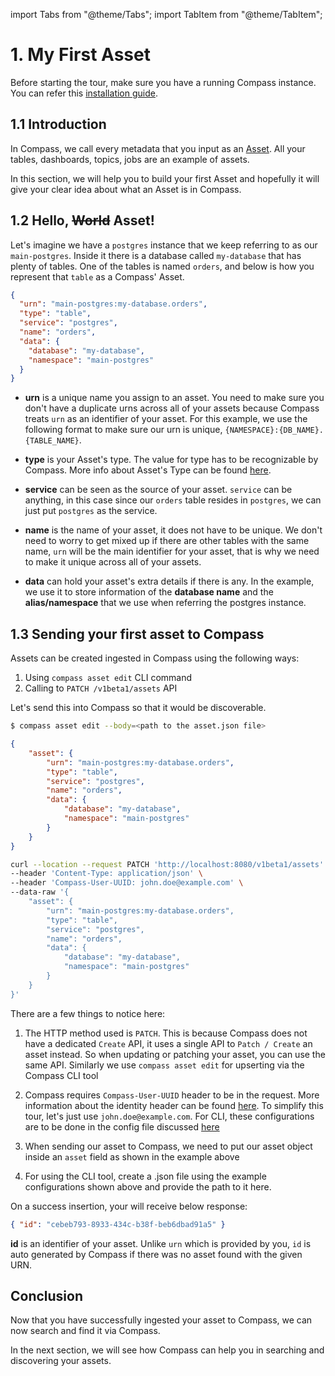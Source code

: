 import Tabs from "@theme/Tabs";
import TabItem from "@theme/TabItem";

# 1. My First Asset

Before starting the tour, make sure you have a running Compass instance. You can refer this [installation guide](../installation).

## 1.1 Introduction

In Compass, we call every metadata that you input as an [Asset](../concepts/asset). All your tables, dashboards, topics, jobs are an example of assets.

In this section, we will help you to build your first Asset and hopefully it will give your clear idea about what an Asset is in Compass.

## 1.2 Hello, ~~World~~ Asset!

Let's imagine we have a `postgres` instance that we keep referring to as our `main-postgres`. Inside it there is a database called `my-database` that has plenty of tables. One of the tables is named `orders`, and below is how you represent that `table` as a Compass' Asset.

```json
{
  "urn": "main-postgres:my-database.orders",
  "type": "table",
  "service": "postgres",
  "name": "orders",
  "data": {
    "database": "my-database",
    "namespace": "main-postgres"
  }
}
```

- **urn** is a unique name you assign to an asset. You need to make sure you don't have a duplicate urns across all of your assets because Compass treats `urn` as an identifier of your asset. For this example, we use the following format to make sure our urn is unique, `{NAMESPACE}:{DB_NAME}.{TABLE_NAME}`.

- **type** is your Asset's type. The value for type has to be recognizable by Compass. More info about Asset's Type can be found [here](../concepts/type).

- **service** can be seen as the source of your asset. `service` can be anything, in this case since our `orders` table resides in `postgres`, we can just put `postgres` as the service.

- **name** is the name of your asset, it does not have to be unique. We don't need to worry to get mixed up if there are other tables with the same name, `urn` will be the main identifier for your asset, that is why we need to make it unique across all of your assets.

- **data** can hold your asset's extra details if there is any. In the example, we use it to store information of the **database name** and the **alias/namespace** that we use when referring the postgres instance.

## 1.3 Sending your first asset to Compass
Assets can be created ingested in Compass using the following ways:

1. Using `compass asset edit` CLI command 
2. Calling to `PATCH /v1beta1/assets` API

Let's send this into Compass so that it would be discoverable.

<Tabs groupId="api">
  <TabItem value="cli" label="CLI" default>

```bash
$ compass asset edit --body=<path to the asset.json file>
```

```json
{
    "asset": {
        "urn": "main-postgres:my-database.orders",
        "type": "table",
        "service": "postgres",
        "name": "orders",
        "data": {
            "database": "my-database",
            "namespace": "main-postgres"
        }
    }
}
```
  </TabItem>
  <TabItem value="http" label="HTTP">

```bash
curl --location --request PATCH 'http://localhost:8080/v1beta1/assets' \
--header 'Content-Type: application/json' \
--header 'Compass-User-UUID: john.doe@example.com' \
--data-raw '{
    "asset": {
        "urn": "main-postgres:my-database.orders",
        "type": "table",
        "service": "postgres",
        "name": "orders",
        "data": {
            "database": "my-database",
            "namespace": "main-postgres"
        }
    }
}'
```

 </TabItem>
</Tabs>

There are a few things to notice here:
1. The HTTP method used is `PATCH`. This is because Compass does not have a dedicated `Create` API, it uses a single API to `Patch / Create` an asset instead. So when updating or patching your asset, you can use the same API. Similarly we use `compass asset edit`  for upserting via the Compass CLI tool

2. Compass requires `Compass-User-UUID` header to be in the request. More information about the identity header can be found [here](../concepts/user). To simplify this tour, let's just use `john.doe@example.com`. For CLI, these configurations are to be done in the config file discussed [here](../configuration.md#required-headermetadata-in-api)

3. When sending our asset to Compass, we need to put our asset object inside an `asset` field as shown in the example above

4. For using the CLI tool, create a .json file using the example configurations shown above and provide the path to it here.

On a success insertion, your will receive below response:

```json
{ "id": "cebeb793-8933-434c-b38f-beb6dbad91a5" }
```

**id** is an identifier of your asset. Unlike `urn` which is provided by you, `id` is auto generated by Compass if there was no asset found with the given URN.

## Conclusion

Now that you have successfully ingested your asset to Compass, we can now search and find it via Compass.

In the next section, we will see how Compass can help you in searching and discovering your assets.
